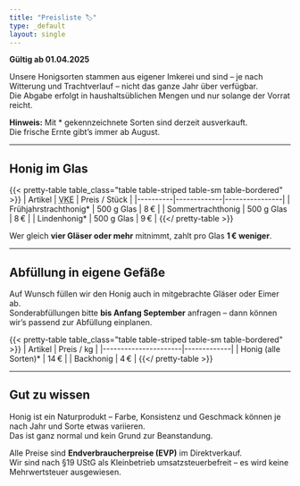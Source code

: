 ```yaml
---
title: "Preisliste 🏷️"
type: _default
layout: single
---
```


**Gültig ab 01.04.2025**

Unsere Honigsorten stammen aus eigener Imkerei und sind – je nach Witterung und Trachtverlauf – nicht das ganze Jahr über verfügbar.  
Die Abgabe erfolgt in haushaltsüblichen Mengen und nur solange der Vorrat reicht.

**Hinweis:** Mit * gekennzeichnete Sorten sind derzeit ausverkauft.  
Die frische Ernte gibt’s immer ab August.

---

## Honig im Glas

{{< pretty-table table_class="table table-striped table-sm table-bordered" >}}
| Artikel  | <acronym title="Verkaufseinheit">VKE</acronym> | Preis / Stück |
|----------|-------------|----------------|
| Frühjahrstrachthonig* | 500 g Glas | 8 € |
| Sommertrachthonig     | 500 g Glas | 8 € |
| Lindenhonig*          | 500 g Glas | 9 € |
{{</ pretty-table >}}

Wer gleich **vier Gläser oder mehr** mitnimmt, zahlt pro Glas **1 € weniger**.

---

## Abfüllung in eigene Gefäße

Auf Wunsch füllen wir den Honig auch in mitgebrachte Gläser oder Eimer ab.  
Sonderabfüllungen bitte **bis Anfang September** anfragen – dann können wir’s passend zur Abfüllung einplanen.

{{< pretty-table table_class="table table-striped table-sm table-bordered" >}}
| Artikel              | Preis / kg |
|----------------------|-------------|
| Honig (alle Sorten)* | 14 €        |
| Backhonig            | 4 €         |
{{</ pretty-table >}}

---

## Gut zu wissen

Honig ist ein Naturprodukt – Farbe, Konsistenz und Geschmack können je nach Jahr und Sorte etwas variieren.  
Das ist ganz normal und kein Grund zur Beanstandung.

Alle Preise sind **Endverbraucherpreise (EVP)** im Direktverkauf.  
Wir sind nach §19 UStG als Kleinbetrieb umsatzsteuerbefreit – es wird keine Mehrwertsteuer ausgewiesen.
